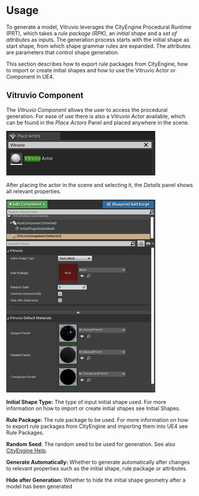 # Usage

To generate a model, Vitruvio leverages the CityEngine Procedural Runtime (PRT), which takes a *rule package (RPK)*, an *initial shape* and a *set of attributes* as inputs. The generation process starts with the initial shape as start shape, from which shape grammar rules are expanded. The attributes are parameters that control shape generation.

This section describes how to export rule packages from CityEngine, how to import or create initial shapes and how to use the Vitruvio Actor or Component in UE4.

## Vitruvio Component

The *Vitruvio Component* allows the user to access the procedural generation. For ease of use there is also a *Vitruvio Actor* available, which can be found in the *Place Actors* Panel and placed anywhere in the scene.

<img src="img/select_vitruvio_actor.jpg" width="400">

After placing the actor in the scene and selecting it, the *Details* panel shows all relevant properties.

<img src="img/vitruvio_component.jpg" width="400">

**Initial Shape Type:** The type of input initial shape used. For more information on how to import or create initial shapes see Initial Shapes.

**Rule Package:** The rule package to be used. For more information on how to export rule packages from CityEngine and importing them into UE4 see Rule Packages.

**Random Seed**: The random seed to be used for generation. See also [CityEngine Help](https://doc.arcgis.com/en/cityengine/2019.1/help/help-working-with-rules.htm#GUID-FD7F11D4-778E-4485-901B-E11DDD2099F2).

**Generate Automatically:** Whether to generate automatically after changes to relevant properties such as the initial shape, rule package or attributes.

**Hide after Generation:** Whether to hide the initial shape geometry after a model has been generated

